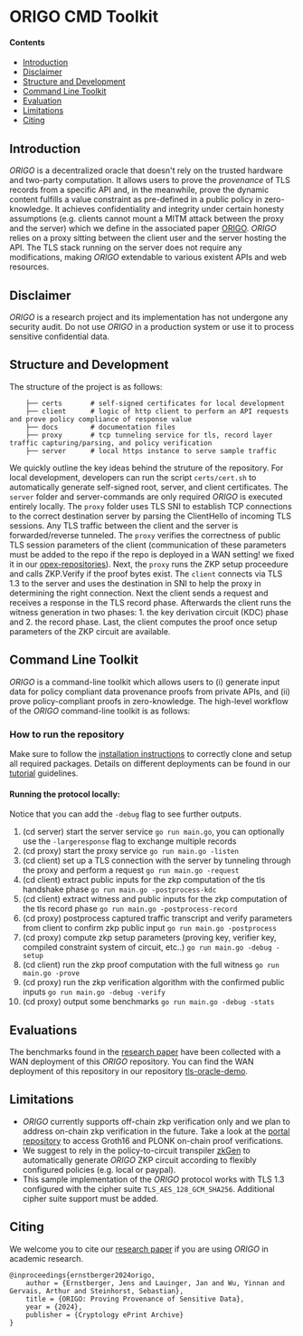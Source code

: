 # ORIGO CMD Toolkit


#### Contents
- [Introduction](#introduction)
- [Disclaimer](#disclaimer)
- [Structure and Development](#structure-and-development)
- [Command Line Toolkit](#command-line-toolkit)
- [Evaluation](#evaluation)
- [Limitations](#limitations)
- [Citing](#citing)


## Introduction
_ORIGO_ is a decentralized oracle that doesn't rely on the trusted hardware and two-party computation. It allows users to prove the *provenance* of TLS records from a specific API and, in the meanwhile, prove the dynamic content fulfills a value constraint as pre-defined in a public policy in zero-knowledge. It achieves confidentiality and integrity under certain honesty assumptions (e.g. clients cannot mount a MITM attack between the proxy and the server) which we define in the associated paper [ORIGO](https://eprint.iacr.org/2024/447.pdf). _ORIGO_ relies on a proxy sitting between the client user and the server hosting the API. The TLS stack running on the server does not require any modifications, making _ORIGO_ extendable to various existent APIs and web resources.


## Disclaimer
_ORIGO_ is a research project and its implementation has not undergone any security audit. Do not use _ORIGO_ in a production system or use it to process sensitive confidential data.


## Structure and Development
The structure of the project is as follows:
```
    ├── certs		# self-signed certificates for local development
    ├── client		# logic of http client to perform an API requests and prove policy compliance of response value
    ├── docs		# documentation files
    ├── proxy		# tcp tunneling service for tls, record layer traffic capturing/parsing, and policy verification
    ├── server		# local https instance to serve sample traffic
```

We quickly outline the key ideas behind the struture of the repository. For local development, developers can run the script `certs/cert.sh` to automatically generate self-signed root, server, and client certificates. The `server` folder and server-commands are only required _ORIGO_ is executed entirely locally.
The `proxy` folder uses TLS SNI to establish TCP connections to the correct destination server by parsing the ClientHello of incoming TLS sessions. Any TLS traffic between the client and the server is forwarded/reverse tunneled. The `proxy` verifies the correctness of public TLS session parameters of the client (communication of these parameters must be added to the repo if the repo is deployed in a WAN setting! we fixed it in our [opex-repositories](https://github.com/opex-research/tls-oracle-demo)). Next, the `proxy` runs the ZKP setup proceedure and calls ZKP.Verify if the proof bytes exist.
The `client` connects via TLS 1.3 to the server and uses the destination in SNI to help the proxy in determining the right connection. Next the client sends a request and receives a response in the TLS record phase. Afterwards the client runs the witness generation in two phases: 1. the key derivation circuit (KDC) phase and 2. the record phase. Last, the client computes the proof once setup parameters of the ZKP circuit are available.


## Command Line Toolkit
_ORIGO_ is a command-line toolkit which allows users to (i) generate input data for policy compliant data provenance proofs from private APIs, and (ii) prove policy-compliant proofs in zero-knowledge. The high-level workflow of the _ORIGO_ command-line toolkit is as follows:

### How to run the repository
Make sure to follow the [installation instructions](./docs/00_installation.md) to correctly clone and setup all required packages. Details on different deployments can be found in our [tutorial](./docs/tutorials) guidelines.

#### Running the protocol locally:
Notice that you can add the `-debug` flag to see further outputs.

1. (cd server) start the server service `go run main.go`, you can optionally use the `-largeresponse` flag to exchange multiple records
2. (cd proxy) start the proxy service `go run main.go -listen`
3. (cd client) set up a TLS connection with the server by tunneling through the proxy and perform a request `go run main.go -request`
4. (cd client) extract public inputs for the zkp computation of the tls handshake phase `go run main.go -postprocess-kdc`
5. (cd client) extract witness and public inputs for the zkp computation of the tls record phase `go run main.go -postprocess-record`
6. (cd proxy) postprocess captured traffic transcript and verify parameters from client to confirm zkp public input `go run main.go -postprocess`
7. (cd proxy) compute zkp setup parameters (proving key, verifier key, compiled constraint system of circuit, etc..) `go run main.go -debug -setup`
8. (cd client) run the zkp proof computation with the full witness `go run main.go -prove`
9. (cd proxy) run the zkp verification algorithm with the confirmed public inputs `go run main.go -debug -verify`
10. (cd proxy) output some benchmarks `go run main.go -debug -stats`


## Evaluations
The benchmarks found in the [research paper](https://eprint.iacr.org/2024/447.pdf) have been collected with a WAN deployment of this _ORIGO_ repository. You can find the WAN deployment of this repository in our repository [tls-oracle-demo](https://github.com/opex-research/tls-oracle-demo).


## Limitations
* _ORIGO_ currently supports off-chain zkp verification only and we plan to address on-chain zkp verification in the future. Take a look at the [portal repository](https://github.com/jplaui/portal) to access Groth16 and PLONK on-chain proof verifications. 
* We suggest to rely in the policy-to-circuit transpiler [zkGen](https://github.com/jplaui/zkGen) to automatically generate _ORIGO_ ZKP circuit according to flexibly configured policies (e.g. local or paypal).
* This sample implementation of the _ORIGO_ protocol works with TLS 1.3 configured with the cipher suite `TLS_AES_128_GCM_SHA256`. Additional cipher suite support must be added.


## Citing
We welcome you to cite our [research paper](https://eprint.iacr.org/2024/447.pdf) if you are using _ORIGO_ in academic research.
```
@inproceedings{ernstberger2024origo,
    author = {Ernstberger, Jens and Lauinger, Jan and Wu, Yinnan and Gervais, Arthur and Steinhorst, Sebastian},
    title = {ORIGO: Proving Provenance of Sensitive Data},
    year = {2024},
    publisher = {Cryptology ePrint Archive}
}
```

